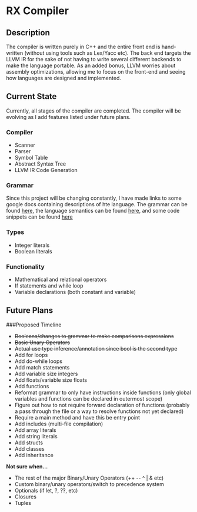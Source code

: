 # RX Compiler

## Description

The compiler is written purely in C++ and the entire front end is hand-written (without using tools such as Lex/Yacc etc). The back end targets the LLVM IR for the sake of not having to write several different backends to make the language portable. As an added bonus, LLVM worries about assembly optimizations, allowing me to focus on the front-end and seeing how languages are designed and implemented.

## Current State

Currently, all stages of the compiler are completed. The compiler will be evolving as I add features listed under future plans.

### Compiler
- Scanner
- Parser
- Symbol Table
- Abstract Syntax Tree
- LLVM IR Code Generation

### Grammar

Since this project will be changing constantly, I have made links to some google docs containing descriptions of hte language. The grammar can be found [here](https://docs.google.com/document/d/1oqIxKk8QCNCo-nlTMeSKrSpOvsPqV8-2PxNliDj9Muo/edit?usp=sharing), the language semantics can be found [here](https://docs.google.com/document/d/1n4kBa3Ji_uIQjQWdtNBeYSx-AWsPXU9Hs3eer81bGlw/edit?usp=sharing), and some code snippets can be found [here](https://docs.google.com/document/d/1lDM7neo3r-abarKH66YbxOhAkQi3OqLYjAlQpDsl1No/edit?usp=sharing)

### Types

- Integer literals
- Boolean literals

### Functionality

- Mathematical and relational operators
- If statements and while loop
- Variable declarations (both constant and variable)


## Future Plans

###Proposed Timeline
- ~~Booleans/changes to grammar to make comparisons expressions~~
- ~~Basic Unary Operators~~
- ~~Actual use type inference/annotation since bool is the second type~~
- Add for loops
- Add do-while loops
- Add match statements
- Add variable size integers
- Add floats/variable size floats
- Add functions
- Reformat grammar to only have instructions inside functions (only global variables and functions can be declared in outermost scope)
- Figure out how to not require forward declaration of functions (probably a pass through the file or a way to resolve functions not yet declared)
- Require a main method and have this be entry point
- Add includes (multi-file compilation)
- Add array literals
- Add string literals
- Add structs
- Add classes
- Add inheritance

**Not sure when...**

- The rest of the major Binary/Unary Operators (++ -- ^ | & etc)
- Custom binary/unary operators/switch to precedence system
- Optionals (if let, ?, ??, etc)
- Closures
- Tuples
